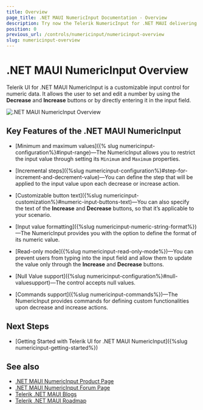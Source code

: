 ```yaml
---
title: Overview
page_title: .NET MAUI NumericInput Documentation - Overview
description: Try now the Telerik NumericInput for .NET MAUI delivering a set of options for customizing numeric input values.
position: 0
previous_url: /controls/numericinput/numericinput-overview
slug: numericinput-overview
---
```


# .NET MAUI NumericInput Overview

Telerik UI for .NET MAUI NumericInput is a customizable input control for numeric data. It allows the user to set and edit a number by using the **Decrease** and **Increase** buttons or by directly entering it in the input field.

![.NET MAUI NumericInput Overview](images/numericinput_overview.png "NumericInput Overview")

## Key Features of the .NET MAUI NumericInput

* [Minimum and maximum values]({% slug numericinput-configuration%}#input-range)&mdash;The NumericInput allows you to restrict the input value through setting its `Minimum` and `Maximum` properties.

* [Incremental steps]({%slug numericinput-configuration%}#step-for-increment-and-decrement-value)&mdash;You can define the step that will be applied to the input value upon each decrease or increase action.

* [Customizable button text]({%slug numericinput-customization%}#numeric-input-buttons-text)&mdash;You can also specify the text of the **Increase** and **Decrease** buttons, so that it’s applicable to your scenario.

* [Input value formatting]({%slug numericinput-numeric-string-format%})&mdash;The NumericInput provides you with the option to define the format of its numeric value.

* [Read-only mode]({%slug numericinput-read-only-mode%})&mdash;You can prevent users from typing into the input field and allow them to update the value only through the **Increase** and **Decrease** buttons.

* [Null Value support]({%slug numericinput-configuration%}#null-valuesupport)&mdash;The control accepts null values.

* [Commands support]({%slug numericinput-commands%})&mdash;The NumericInput provides commands for defining custom functionalities upon decrease and increase actions.

## Next Steps

- [Getting Started with Telerik UI for .NET MAUI NumericInput]({%slug numericinput-getting-started%})

## See also

- [.NET MAUI NumericInput Product Page](https://www.telerik.com/maui-ui/numericinput)
- [.NET MAUI NumericInput Forum Page](https://www.telerik.com/forums/maui?tagId=1830)
- [Telerik .NET MAUI Blogs](https://www.telerik.com/blogs/mobile-net-maui)
- [Telerik .NET MAUI Roadmap](https://www.telerik.com/support/whats-new/maui-ui/roadmap)